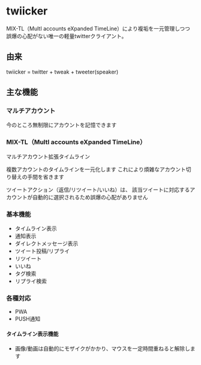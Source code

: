 # twiicker

MIX-TL（MultI accounts eXpanded TimeLine）により複垢を一元管理しつつ誤爆の心配がない唯一の軽量twitterクライアント。

## 由来

twiicker = twitter + tweak + tweeter(speaker)

## 主な機能

### マルチアカウント

今のところ無制限にアカウントを記憶できます

### MIX-TL（MultI accounts eXpanded TimeLine）

マルチアカウント拡張タイムライン

複数アカウントのタイムラインを一元化します
これにより煩雑なアカウント切り替えの手間を省きます

ツイートアクション（返信/リツイート/いいね）は、
該当ツイートに対応するアカウントが自動的に選択されるため誤爆の心配がありません

### 基本機能

- タイムライン表示
- 通知表示
- ダイレクトメッセージ表示
- ツイート投稿/リプライ
- リツイート
- いいね
- タグ検索
- リプライ検索

### 各種対応

- PWA
- PUSH通知

#### タイムライン表示機能

- 画像/動画は自動的にモザイクがかかり、マウスを一定時間重ねると解除します

